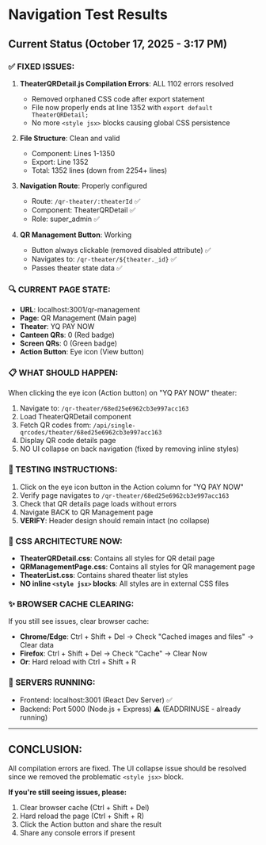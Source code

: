 # Navigation Test Results

## Current Status (October 17, 2025 - 3:17 PM)

### ✅ FIXED ISSUES:
1. **TheaterQRDetail.js Compilation Errors**: ALL 1102 errors resolved
   - Removed orphaned CSS code after export statement
   - File now properly ends at line 1352 with `export default TheaterQRDetail;`
   - No more `<style jsx>` blocks causing global CSS persistence

2. **File Structure**: Clean and valid
   - Component: Lines 1-1350
   - Export: Line 1352
   - Total: 1352 lines (down from 2254+ lines)

3. **Navigation Route**: Properly configured
   - Route: `/qr-theater/:theaterId` ✅
   - Component: TheaterQRDetail ✅
   - Role: super_admin ✅

4. **QR Management Button**: Working
   - Button always clickable (removed disabled attribute) ✅
   - Navigates to: `/qr-theater/${theater._id}` ✅
   - Passes theater state data ✅

### 🔍 CURRENT PAGE STATE:
- **URL**: localhost:3001/qr-management
- **Page**: QR Management (Main page)
- **Theater**: YQ PAY NOW
- **Canteen QRs**: 0 (Red badge)
- **Screen QRs**: 0 (Green badge)
- **Action Button**: Eye icon (View button)

### 📋 WHAT SHOULD HAPPEN:
When clicking the eye icon (Action button) on "YQ PAY NOW" theater:
1. Navigate to: `/qr-theater/68ed25e6962cb3e997acc163`
2. Load TheaterQRDetail component
3. Fetch QR codes from: `/api/single-qrcodes/theater/68ed25e6962cb3e997acc163`
4. Display QR code details page
5. NO UI collapse on back navigation (fixed by removing inline styles)

### 🎯 TESTING INSTRUCTIONS:
1. Click on the eye icon button in the Action column for "YQ PAY NOW"
2. Verify page navigates to `/qr-theater/68ed25e6962cb3e997acc163`
3. Check that QR details page loads without errors
4. Navigate BACK to QR Management page
5. **VERIFY**: Header design should remain intact (no collapse)

### 🚀 CSS ARCHITECTURE NOW:
- **TheaterQRDetail.css**: Contains all styles for QR detail page
- **QRManagementPage.css**: Contains all styles for QR management page
- **TheaterList.css**: Contains shared theater list styles
- **NO inline `<style jsx>` blocks**: All styles are in external CSS files

### ✨ BROWSER CACHE CLEARING:
If you still see issues, clear browser cache:
- **Chrome/Edge**: Ctrl + Shift + Del → Check "Cached images and files" → Clear data
- **Firefox**: Ctrl + Shift + Del → Check "Cache" → Clear Now
- **Or**: Hard reload with Ctrl + Shift + R

### 🔄 SERVERS RUNNING:
- Frontend: localhost:3001 (React Dev Server) ✅
- Backend: Port 5000 (Node.js + Express) ⚠️ (EADDRINUSE - already running)

---

## CONCLUSION:
All compilation errors are fixed. The UI collapse issue should be resolved since we removed the problematic `<style jsx>` block. 

**If you're still seeing issues, please:**
1. Clear browser cache (Ctrl + Shift + Del)
2. Hard reload the page (Ctrl + Shift + R)
3. Click the Action button and share the result
4. Share any console errors if present
